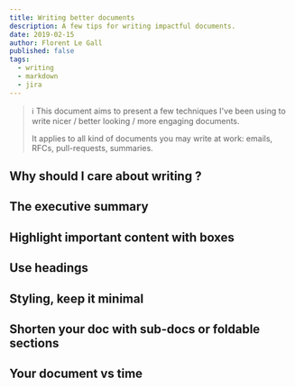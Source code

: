 ```yaml
---
title: Writing better documents
description: A few tips for writing impactful documents.
date: 2019-02-15
author: Florent Le Gall
published: false
tags:
  - writing
  - markdown
  - jira
---
```


> ℹ️ This document aims to present a few techniques I've been using to write nicer / better looking / more engaging documents.
>
> It applies to all kind of documents you may write at work: emails, RFCs, pull-requests, summaries.

## Why should I care about writing ?

## The executive summary

## Highlight important content with boxes

## Use headings

## Styling, keep it minimal

## Shorten your doc with sub-docs or foldable sections

## Your document vs time
